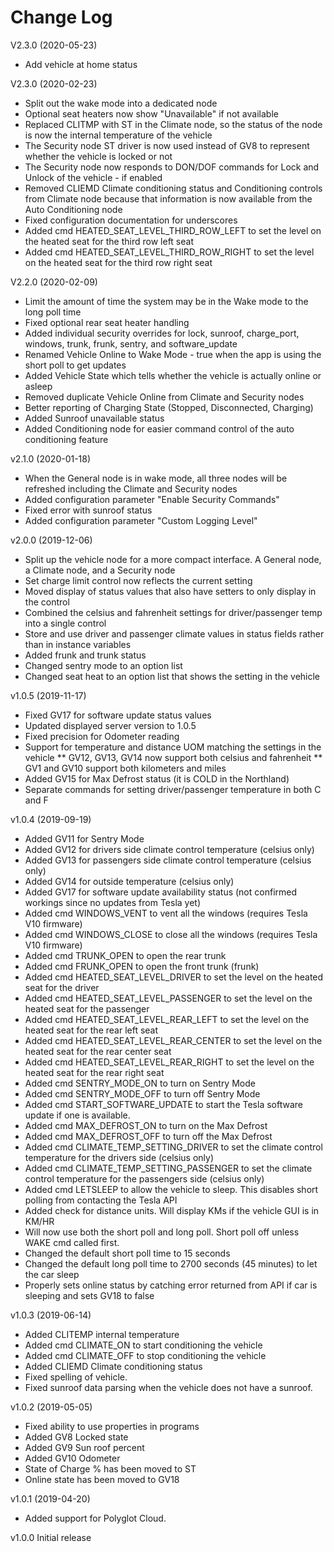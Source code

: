 # Change Log

V2.3.0 (2020-05-23)
* Add vehicle at home status

V2.3.0 (2020-02-23)
* Split out the wake mode into a dedicated node
* Optional seat heaters now show "Unavailable" if not available
* Replaced CLITMP with ST in the Climate node, so the status of the node is now the internal temperature of the vehicle
* The Security node ST driver is now used instead of GV8 to represent whether the vehicle is locked or not
* The Security node now responds to DON/DOF commands for Lock and Unlock of the vehicle - if enabled
* Removed CLIEMD Climate conditioning status and Conditioning controls from Climate node because that information is now available from the Auto Conditioning node
* Fixed configuration documentation for underscores
* Added cmd HEATED\_SEAT\_LEVEL\_THIRD\_ROW\_LEFT to set the level on the heated seat for the third row left seat
* Added cmd HEATED\_SEAT\_LEVEL\_THIRD\_ROW\_RIGHT to set the level on the heated seat for the third row right seat

V2.2.0 (2020-02-09)
* Limit the amount of time the system may be in the Wake mode to the long poll time
* Fixed optional rear seat heater handling
* Added individual security overrides for lock, sunroof, charge\_port, windows, trunk, frunk, sentry, and software\_update
* Renamed Vehicle Online to Wake Mode - true when the app is using the short poll to get updates
* Added Vehicle State which tells whether the vehicle is actually online or asleep
* Removed duplicate Vehicle Online from Climate and Security nodes
* Better reporting of Charging State (Stopped, Disconnected, Charging)
* Added Sunroof unavailable status
* Added Conditioning node for easier command control of the auto conditioning feature

v2.1.0 (2020-01-18)
* When the General node is in wake mode, all three nodes will be refreshed including the Climate and Security nodes
* Added configuration parameter "Enable Security Commands"
* Fixed error with sunroof status
* Added configuration parameter "Custom Logging Level"

v2.0.0 (2019-12-06)
* Split up the vehicle node for a more compact interface.  A General node, a Climate node, and a Security node
* Set charge limit control now reflects the current setting
* Moved display of status values that also have setters to only display in the control
* Combined the celsius and fahrenheit settings for driver/passenger temp into a single control
* Store and use driver and passenger climate values in status fields rather than in instance variables
* Added frunk and trunk status
* Changed sentry mode to an option list
* Changed seat heat to an option list that shows the setting in the vehicle

v1.0.5 (2019-11-17)
* Fixed GV17 for software update status values
* Updated displayed server version to 1.0.5
* Fixed precision for Odometer reading
* Support for temperature and distance UOM matching the settings in the vehicle
** GV12, GV13, GV14 now support both celsius and fahrenheit
** GV1 and GV10 support both kilometers and miles
* Added GV15 for Max Defrost status (it is COLD in the Northland)
* Separate commands for setting driver/passenger temperature in both C and F

v1.0.4 (2019-09-19)

* Added GV11 for Sentry Mode
* Added GV12 for drivers side climate control temperature (celsius only)
* Added GV13 for passengers side climate control temperature (celsius only)
* Added GV14 for outside temperature (celsius only)
* Added GV17 for software update availability status (not confirmed workings since no updates from Tesla yet)
* Added cmd WINDOWS\_VENT to vent all the windows (requires Tesla V10 firmware)
* Added cmd WINDOWS\_CLOSE to close all the windows (requires Tesla V10 firmware)
* Added cmd TRUNK\_OPEN to open the rear trunk
* Added cmd FRUNK\_OPEN to open the front trunk (frunk)
* Added cmd HEATED\_SEAT\_LEVEL\_DRIVER to set the level on the heated seat for the driver
* Added cmd HEATED\_SEAT\_LEVEL\_PASSENGER to set the level on the heated seat for the passenger
* Added cmd HEATED\_SEAT\_LEVEL\_REAR\_LEFT to set the level on the heated seat for the rear left seat
* Added cmd HEATED\_SEAT\_LEVEL\_REAR\_CENTER to set the level on the heated seat for the rear center seat
* Added cmd HEATED\_SEAT\_LEVEL\_REAR\_RIGHT to set the level on the heated seat for the rear right seat
* Added cmd SENTRY\_MODE\_ON to turn on Sentry Mode
* Added cmd SENTRY\_MODE\_OFF to turn off Sentry Mode
* Added cmd START\_SOFTWARE\_UPDATE to start the Tesla software update if one is available.
* Added cmd MAX\_DEFROST\_ON to turn on the Max Defrost
* Added cmd MAX\_DEFROST\_OFF to turn off the Max Defrost
* Added cmd CLIMATE\_TEMP\_SETTING\_DRIVER to set the climate control temperature for the drivers side (celsius only)
* Added cmd CLIMATE\_TEMP\_SETTING\_PASSENGER to set the climate control temperature for the passengers side (celsius only)
* Added cmd LETSLEEP to allow the vehicle to sleep. This disables short polling from contacting the Tesla API
* Added check for distance units. Will display KMs if the vehicle GUI is in KM/HR
* Will now use both the short poll and long poll. Short poll off unless WAKE cmd called first.
* Changed the default short poll time to 15 seconds
* Changed the default long poll time to 2700 seconds (45 minutes) to let the car sleep
* Properly sets online status by catching error returned from API if car is sleeping and sets GV18 to false

v1.0.3 (2019-06-14)
* Added CLITEMP internal temperature
* Added cmd CLIMATE\_ON to start conditioning the vehicle
* Added cmd CLIMATE\_OFF to stop conditioning the vehicle
* Added CLIEMD Climate conditioning status
* Fixed spelling of vehicle.
* Fixed sunroof data parsing when the vehicle does not have a sunroof. 

v1.0.2 (2019-05-05)
* Fixed ability to use properties in programs
* Added GV8 Locked state
* Added GV9 Sun roof percent
* Added GV10 Odometer
* State of Charge % has been moved to ST 
* Online state has been moved to GV18

v1.0.1 (2019-04-20)
* Added support for Polyglot Cloud.

v1.0.0 Initial release


